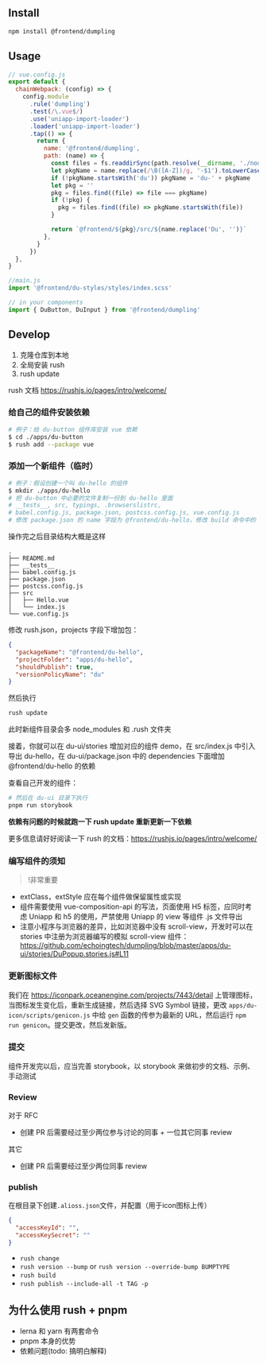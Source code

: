 
## Install

```bash
npm install @frontend/dumpling
```

## Usage

```javascript
// vue.config.js
export default {
  chainWebpack: (config) => {
    config.module
      .rule('dumpling')
      .test(/\.vue$/)
      .use('uniapp-import-loader')
      .loader('uniapp-import-loader')
      .tap(() => {
        return {
          name: '@frontend/dumpling',
          path: (name) => {
            const files = fs.readdirSync(path.resolve(__dirname, './node_modules/@frontend'))
            let pkgName = name.replace(/\B([A-Z])/g, '-$1').toLowerCase()
            if (!pkgName.startsWith('du')) pkgName = 'du-' + pkgName
            let pkg = ''
            pkg = files.find((file) => file === pkgName)
            if (!pkg) {
              pkg = files.find((file) => pkgName.startsWith(file))
            }

            return `@frontend/${pkg}/src/${name.replace('Du', '')}`
          },
        }
      })
  },
}
```

```javascript
//main.js
import '@frontend/du-styles/styles/index.scss'
```

```javascript
// in your components
import { DuButton, DuInput } from '@frontend/dumpling'
```

## Develop

1. 克隆仓库到本地
2. 全局安装 rush
3. rush update

rush 文档 <https://rushjs.io/pages/intro/welcome/>

### 给自己的组件安装依赖

```bash
# 例子：给 du-button 组件库安装 vue 依赖
$ cd ./apps/du-button
$ rush add --package vue
```

### 添加一个新组件（临时）

```bash
# 例子：假设创建一个叫 du-hello 的组件
$ mkdir ./apps/du-hello
# 把 du-button 中必要的文件复制一份到 du-hello 里面
# __tests__, src, typings, .browserslistrc,
# babel.config.js, package.json, postcss.config.js, vue.config.js
# 修改 package.json 的 name 字段为 @frontend/du-hello，修改 build 命令中的 --name 字段
```

操作完之后目录结构大概是这样

```
.
├── README.md
├── __tests__
├── babel.config.js
├── package.json
├── postcss.config.js
├── src
│   ├── Hello.vue
│   └── index.js
└── vue.config.js
```

修改 rush.json，projects 字段下增加包：

```json
{
  "packageName": "@frontend/du-hello",
  "projectFolder": "apps/du-hello",
  "shouldPublish": true,
  "versionPolicyName": "du"
}
```

然后执行

```bash
rush update
```

此时新组件目录会多 node_modules 和 .rush 文件夹

接着，你就可以在 du-ui/stories 增加对应的组件 demo，在 src/index.js 中引入导出 du-hello，在 du-ui/package.json 中的 dependencies 下面增加 @frontend/du-hello 的依赖

查看自己开发的组件：

```bash
# 然后在 du-ui 目录下执行
pnpm run storybook
```

**依赖有问题的时候就跑一下 rush update 重新更新一下依赖**

更多信息请好好阅读一下 rush 的文档：<https://rushjs.io/pages/intro/welcome/>

### 编写组件的须知

> !非常重要

- extClass，extStyle 应在每个组件做保留属性或实现
- 组件需要使用 vue-composition-api 的写法，页面使用 H5 标签，应同时考虑 Uniapp 和 h5 的使用，严禁使用 Uniapp 的 view 等组件
  .js 文件导出
- 注意小程序与浏览器的差异，比如浏览器中没有 scroll-view，开发时可以在 stories 中注册为浏览器编写的模拟 scroll-view 组件：<https://github.com/echoingtech/dumpling/blob/master/apps/du-ui/stories/DuPopup.stories.js#L11>

### 更新图标文件

我们在 https://iconpark.oceanengine.com/projects/7443/detail 上管理图标，当图标发生变化后，重新生成链接，然后选择 SVG Symbol 链接，更改 `apps/du-icon/scripts/genicon.js` 中给 `gen` 函数的传参为最新的 URL，然后运行 `npm run genicon`。提交更改，然后发新版。

### 提交

组件开发完以后，应当完善 storybook，以 storybook 来做初步的文档、示例、手动测试

### Review

对于 RFC

- 创建 PR 后需要经过至少两位参与讨论的同事 + 一位其它同事 review

其它

- 创建 PR 后需要经过至少两位同事 review

### publish

在根目录下创建`.alioss.json`文件，并配置（用于icon图标上传）

```json
{
  "accessKeyId": "",
  "accessKeySecret": ""
}

```

- `rush change`
- `rush version --bump` or `rush version --override-bump BUMPTYPE`
- `rush build`
- `rush publish --include-all -t TAG -p`

## 为什么使用 rush + pnpm

- lerna 和 yarn 有两套命令
- pnpm 本身的优势
- 依赖问题(todo: 搞明白解释)

